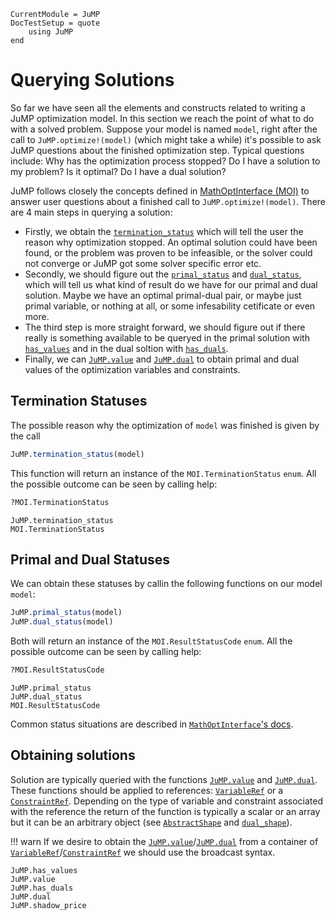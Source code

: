 ```@meta
CurrentModule = JuMP
DocTestSetup = quote
    using JuMP
end
```

Querying Solutions
==================

So far we have seen all the elements and constructs related to writing a JuMP
optimization model. In this section we reach the point of what to do
with a solved problem. Suppose your model is named `model`, right after the
call to `JuMP.optimize!(model)` (which might take a while) it's possible to
ask JuMP questions about the finished optimization step. Typical questions
include: Why has the optimization process stopped? Do I have a solution to my
problem? Is it optimal? Do I have a dual solution?

JuMP follows closely the concepts defined in [MathOptInterface (MOI)](https://github.com/JuliaOpt/MathOptInterface.jl)
to answer user questions about a finished call to `JuMP.optimize!(model)`.
There are 4 main steps in querying a solution:

* Firstly, we obtain the [`termination_status`](@ref) which will tell the user the reason why
optimization stopped. An optimal solution could have been found, or the problem
was proven to be infeasible, or the solver could not converge or JuMP got some
solver specific error etc.
* Secondly, we should figure out the [`primal_status`](@ref) and [`dual_status`](@ref), which will tell us what
kind of result do we have for our primal and dual solution. Maybe we have an
optimal primal-dual pair, or maybe just primal variable, or nothing at all,
or some infesability cetificate or even more.
* The third step is more straight forward, we should figure out if there really
is something available to be queryed in the primal solution with [`has_values`](@ref)
and in the dual soltion with [`has_duals`](@ref).
* Finally, we can [`JuMP.value`](@ref) and [`JuMP.dual`](@ref) to obtain primal and dual values of
the optimization variables and constraints.

## Termination Statuses

The possible reason why the optimization of `model` was finished is given by the call
```julia
JuMP.termination_status(model)
```

This function will return an instance of the `MOI.TerminationStatus` `enum`. All the possible outcome can be seen by calling help:
```julia
?MOI.TerminationStatus
```

```@docs
JuMP.termination_status
MOI.TerminationStatus
```

## Primal and Dual Statuses

We can obtain these statuses by callin the following functions on our model `model`:
```julia
JuMP.primal_status(model)
JuMP.dual_status(model)
```

Both will return an instance of the `MOI.ResultStatusCode` `enum`. All the possible outcome can be seen by calling help:
```julia
?MOI.ResultStatusCode
```

```@docs
JuMP.primal_status
JuMP.dual_status
MOI.ResultStatusCode
```

Common status situations are described in [`MathOptInterface`'s docs](http://www.juliaopt.org/MathOptInterface.jl/stable/apimanual/#Common-status-situations-1).

## Obtaining solutions

Solution are typically queried with the functions [`JuMP.value`](@ref) and [`JuMP.dual`](@ref).
These functions should be applied to references: [`VariableRef`](@ref) or a [`ConstraintRef`](@ref).
Depending on the type of variable and constraint associated with the reference the
return of the function is typically a scalar or an array but it can be an arbitrary object (see [`AbstractShape`](@ref) and [`dual_shape`](@ref)).

!!! warn
    If we desire to obtain the [`JuMP.value`](@ref)/[`JuMP.dual`](@ref) from a container of [`VariableRef`](@ref)/[`ConstraintRef`](@ref)  we should use
    the broadcast syntax.

```@docs
JuMP.has_values
JuMP.value
JuMP.has_duals
JuMP.dual
JuMP.shadow_price
```